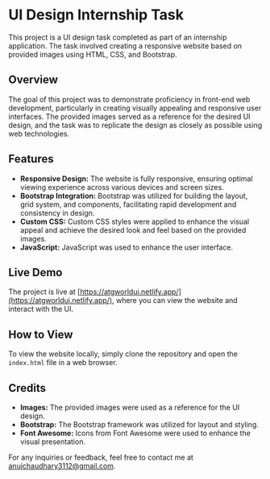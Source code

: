 # UI Design Internship Task

This project is a UI design task completed as part of an internship application. The task involved creating a responsive website based on provided images using HTML, CSS, and Bootstrap.

## Overview

The goal of this project was to demonstrate proficiency in front-end web development, particularly in creating visually appealing and responsive user interfaces. The provided images served as a reference for the desired UI design, and the task was to replicate the design as closely as possible using web technologies.

## Features

- **Responsive Design:** The website is fully responsive, ensuring optimal viewing experience across various devices and screen sizes.
- **Bootstrap Integration:** Bootstrap was utilized for building the layout, grid system, and components, facilitating rapid development and consistency in design.
- **Custom CSS:** Custom CSS styles were applied to enhance the visual appeal and achieve the desired look and feel based on the provided images.
- **JavaScript:** JavaScript was used to enhance the user interface. 

## Live Demo

The project is live at [https://atgworldui.netlify.app/](https://atgworldui.netlify.app/), where you can view the website and interact with the UI.

## How to View

To view the website locally, simply clone the repository and open the `index.html` file in a web browser.

## Credits

- **Images:** The provided images were used as a reference for the UI design.
- **Bootstrap:** The Bootstrap framework was utilized for layout and styling.
- **Font Awesome:** Icons from Font Awesome were used to enhance the visual presentation.

For any inquiries or feedback, feel free to contact me at [anujchaudhary3112@gmail.com](mailto:anujchaudhary3112@gmail.com).
